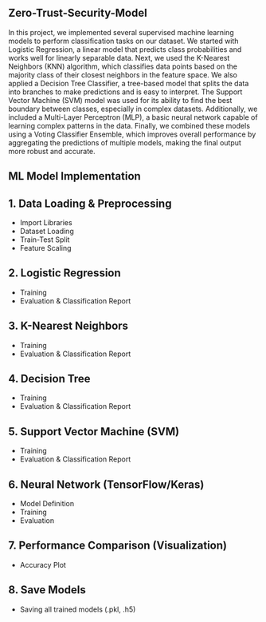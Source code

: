 ## Zero-Trust-Security-Model

In this project, we implemented several supervised machine learning models to perform classification tasks on our dataset. We started with Logistic Regression, a linear model that predicts class probabilities and works well for linearly separable data. Next, we used the K-Nearest Neighbors (KNN) algorithm, which classifies data points based on the majority class of their closest neighbors in the feature space. We also applied a Decision Tree Classifier, a tree-based model that splits the data into branches to make predictions and is easy to interpret. The Support Vector Machine (SVM) model was used for its ability to find the best boundary between classes, especially in complex datasets. Additionally, we included a Multi-Layer Perceptron (MLP), a basic neural network capable of learning complex patterns in the data. Finally, we combined these models using a Voting Classifier Ensemble, which improves overall performance by aggregating the predictions of multiple models, making the final output more robust and accurate.

## ML Model Implementation

## 1. Data Loading & Preprocessing
- Import Libraries
- Dataset Loading
- Train-Test Split
- Feature Scaling

## 2. Logistic Regression
- Training
- Evaluation & Classification Report

## 3. K-Nearest Neighbors
- Training
- Evaluation & Classification Report

## 4. Decision Tree
- Training
- Evaluation & Classification Report

## 5. Support Vector Machine (SVM)
- Training
- Evaluation & Classification Report

## 6. Neural Network (TensorFlow/Keras)
- Model Definition
- Training
- Evaluation

## 7. Performance Comparison (Visualization)
- Accuracy Plot

## 8. Save Models
- Saving all trained models (.pkl, .h5)

